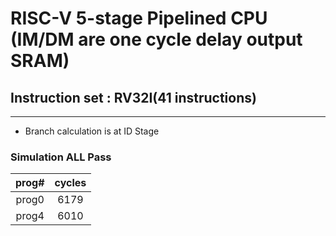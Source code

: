 # RISC-V 5-stage Pipelined CPU (IM/DM are one cycle delay output SRAM)
## Instruction set : RV32I(41 instructions)
---
- Branch calculation is at ID Stage
### Simulation ALL Pass
|  prog#  | cycles |
|:-------:|:------:|
|  prog0  |  6179  |
|  prog4  |  6010  |
